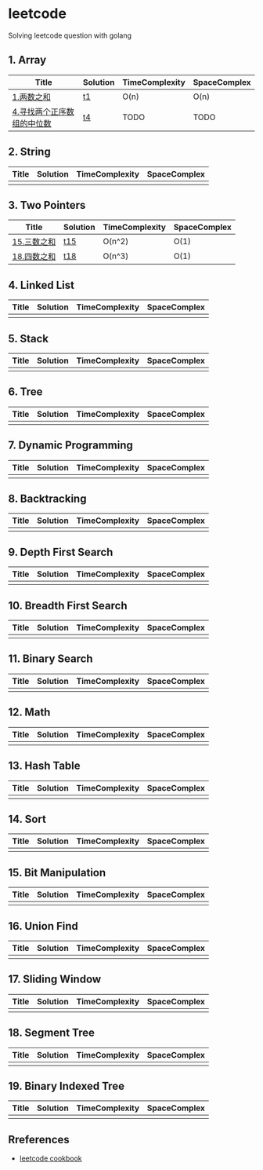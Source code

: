 # leetcode

Solving leetcode question with golang

## 1. Array

**Title** | **Solution** | **TimeComplexity** | **SpaceComplex**
---|---|---|---
[1.两数之和](https://leetcode-cn.com/problems/two-sum/) | [t1](./task/t1.md) | O(n) | O(n) 
[4.寻找两个正序数组的中位数](https://leetcode-cn.com/problems/median-of-two-sorted-arrays/) | [t4](./task/t4.md) | TODO | TODO

## 2. String

 **Title** | **Solution** | **TimeComplexity** | **SpaceComplex**
---|---|---|---
| | | 

## 3. Two Pointers

 **Title** | **Solution** | **TimeComplexity** | **SpaceComplex**
---|---|---|---
[15.三数之和](https://leetcode-cn.com/problems/3sum/) | [t15](./task/t15.md) | O(n^2) | O(1)
[18.四数之和](https://leetcode-cn.com/problems/4sum/) | [t18](./task/t18.md) | O(n^3) | O(1)

## 4. Linked List

 **Title** | **Solution** | **TimeComplexity** | **SpaceComplex**
---|---|---|---
| | | 

## 5. Stack

 **Title** | **Solution** | **TimeComplexity** | **SpaceComplex**
---|---|---|---
| | | 

## 6. Tree

 **Title** | **Solution** | **TimeComplexity** | **SpaceComplex**
---|---|---|---
| | | 

## 7. Dynamic Programming

 **Title** | **Solution** | **TimeComplexity** | **SpaceComplex**
---|---|---|---
| | | 

## 8. Backtracking

 **Title** | **Solution** | **TimeComplexity** | **SpaceComplex**
---|---|---|---
 | | | 

## 9. Depth First Search

 **Title** | **Solution** | **TimeComplexity** | **SpaceComplex**
---|---|---|---
 | | | 

## 10. Breadth First Search

 **Title** | **Solution** | **TimeComplexity** | **SpaceComplex**
---|---|---|---
 | | | 

## 11. Binary Search

 **Title** | **Solution** | **TimeComplexity** | **SpaceComplex**
---|---|---|---
 | | | 

## 12. Math

 **Title** | **Solution** | **TimeComplexity** | **SpaceComplex**
---|---|---|---
 | | | 

## 13. Hash Table

 **Title** | **Solution** | **TimeComplexity** | **SpaceComplex**
---|---|---|---
 | | | 

## 14. Sort

 **Title** | **Solution** | **TimeComplexity** | **SpaceComplex**
---|---|---|---
| | | 

## 15. Bit Manipulation

 **Title** | **Solution** | **TimeComplexity** | **SpaceComplex**
---|---|---|---
| | | 

## 16. Union Find

 **Title** | **Solution** | **TimeComplexity** | **SpaceComplex**
---|---|---|---
| | | 

## 17. Sliding Window

 **Title** | **Solution** | **TimeComplexity** | **SpaceComplex**
---|---|---|---
| | | 

## 18. Segment Tree

 **Title** | **Solution** | **TimeComplexity** | **SpaceComplex**
---|---|---|---
| | | 

## 19. Binary Indexed Tree

 **Title** | **Solution** | **TimeComplexity** | **SpaceComplex**
---|---|---|---
| | | 

## Rreferences

* [leetcode cookbook](https://books.halfrost.com/leetcode/ChapterOne/)
